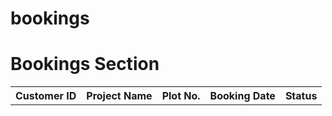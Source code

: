 # bookings
<!DOCTYPE html>
<html lang="en">
<head>
<meta charset="UTF-8">
<meta name="viewport" content="width=device-width, initial-scale=1.0">
<link rel="stylesheet" href="styles.css">
<title>Bookings Section</title>
</head>
<body>
<h1>Bookings Section</h1>
<table id="bookingsTable">
  <tr>
    <th>Customer ID</th>
    <th>Project Name</th>
    <th>Plot No.</th>
    <th>Booking Date</th>
    <th>Status</th>
  </tr>
  <!-- Rows will be added dynamically using JavaScript -->
</table>

<script src="script.js"></script>
</body>
</html>




